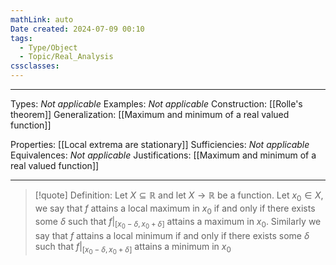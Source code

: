 ```yaml
---
mathLink: auto
Date created: 2024-07-09 00:10
tags:
  - Type/Object
  - Topic/Real_Analysis
cssclasses:
---
```


---  

Types: _Not applicable_
Examples: _Not applicable_
Construction: [[Rolle's theorem]]
Generalization: [[Maximum and minimum of a real valued function]]

Properties: [[Local extrema are stationary]]
Sufficiencies: _Not applicable_
Equivalences: _Not applicable_
Justifications: [[Maximum and minimum of a real valued function]]

---

> [!quote] Definition:
> Let $X\subseteq \mathbb{R}$ and let $X\to \mathbb{R}$ be a function. Let $x_{0}\in X$, we say that $f$ attains a local maximum in $x_{0}$ if and only if there exists some $\delta$ such that $f|_{[x_{0}-\delta,x_{0}+\delta]}$ attains a maximum in $x_{0}$. Similarly we say that $f$ attains a local minimum if and only if there exists some $\delta$ such that $f|_{[x_{0}-\delta,x_{0}+\delta]}$ attains a minimum in $x_{0}$



